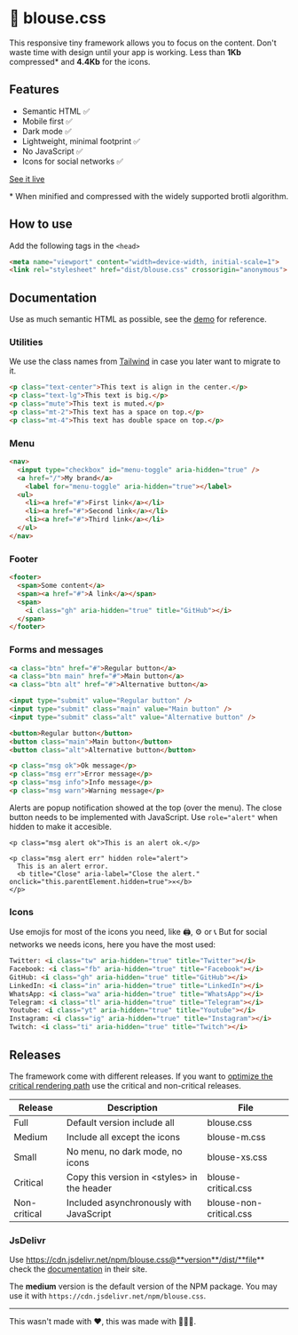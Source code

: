 # 👚 blouse.css

This responsive tiny framework allows you to focus on the content. Don't waste time with design until your app is working. Less than **1Kb** compressed\* and **4.4Kb** for the icons.

## Features

* Semantic HTML ✅
* Mobile first ✅
* Dark mode ✅
* Lightweight, minimal footprint ✅
* No JavaScript ✅
* Icons for social networks ✅

[See it live](https://4lb0.github.io/blouse.css/)

\* When minified and compressed with the widely supported brotli algorithm.

## How to use

Add the following tags in the `<head>`

```html  
<meta name="viewport" content="width=device-width, initial-scale=1">
<link rel="stylesheet" href="dist/blouse.css" crossorigin="anonymous">
```

## Documentation

Use as much semantic HTML as possible, see the [demo](https://4lb0.github.io/blouse.css/) for reference.

### Utilities

We use the class names from [Tailwind](https://tailwindcss.com/) in case you later want to migrate to it.

```html
<p class="text-center">This text is align in the center.</p>
<p class="text-lg">This text is big.</p>
<p class="mute">This text is muted.</p>
<p class="mt-2">This text has a space on top.</p>
<p class="mt-4">This text has double space on top.</p>
```

### Menu

```html 
<nav>
  <input type="checkbox" id="menu-toggle" aria-hidden="true" />
  <a href="/">My brand</a>
	<label for="menu-toggle" aria-hidden="true"></label>
  <ul>
    <li><a href="#">First link</a></li>
    <li><a href="#">Second link</a></li>
    <li><a href="#">Third link</a></li>
  </ul>
</nav>
```

### Footer

```html 
<footer>
  <span>Some content</a>
  <span><a href="#">A link</a></span>
  <span>
    <i class="gh" aria-hidden="true" title="GitHub"></i>
  </span>
</footer>
```

### Forms and messages

```html 
<a class="btn" href="#">Regular button</a>
<a class="btn main" href="#">Main button</a>
<a class="btn alt" href="#">Alternative button</a>

<input type="submit" value="Regular button" />
<input type="submit" class="main" value="Main button" />
<input type="submit" class="alt" value="Alternative button" />

<button>Regular button</button>
<button class="main">Main button</button>
<button class="alt">Alternative button</button>

<p class="msg ok">Ok message</p>
<p class="msg err">Error message</p>
<p class="msg info">Info message</p>
<p class="msg warn">Warning message</p>
```

Alerts are popup notification showed at the top (over the menu). The close button needs to be implemented with JavaScript. Use `role="alert"` when hidden to make it accesible.

```
<p class="msg alert ok">This is an alert ok.</p>

<p class="msg alert err" hidden role="alert">
  This is an alert error. 
  <b title="Close" aria-label="Close the alert." onclick="this.parentElement.hidden=true">✕</b>
</p>
```

### Icons

Use emojis for most of the icons you need, like 🖨️, ⚙️ or 📞 But for social networks we needs icons, here you have the most used: 

```html
Twitter: <i class="tw" aria-hidden="true" title="Twitter"></i>
Facebook: <i class="fb" aria-hidden="true" title="Facebook"></i>
GitHub: <i class="gh" aria-hidden="true" title="GitHub"></i>
LinkedIn: <i class="in" aria-hidden="true" title="LinkedIn"></i>
WhatsApp: <i class="wa" aria-hidden="true" title="WhatsApp"></i>
Telegram: <i class="tl" aria-hidden="true" title="Telegram"></i>
Youtube: <i class="yt" aria-hidden="true" title="Youtube"></i>
Instagram: <i class="ig" aria-hidden="true" title="Instagram"></i>
Twitch: <i class="ti" aria-hidden="true" title="Twitch"></i>
```

## Releases

The framework come with different releases. If you want to [optimize the critical rendering path](https://web.dev/defer-non-critical-css/) use the critical and non-critical releases.

| Release      | Description                                       | File                    |
| ------------ | ------------------------------------------------- | ----------------------- |
| Full         | Default version include all                       | blouse.css              |
| Medium       | Include all except the icons                      | blouse-m.css            |
| Small        | No menu, no dark mode, no icons                   | blouse-xs.css           |
| Critical     | Copy this version in &lt;styles&gt; in the header | blouse-critical.css     |
| Non-critical | Included asynchronously with JavaScript           | blouse-non-critical.css |

### JsDelivr

Use https://cdn.jsdelivr.net/npm/blouse.css@**version**/dist/**file** check the [documentation](https://www.jsdelivr.com/features) in their site.

The **medium** version is the default version of the NPM package. You may use it with `https://cdn.jsdelivr.net/npm/blouse.css`.

-------------------

This wasn't made with ❤️, this was made with 🥚🥚🥚.


